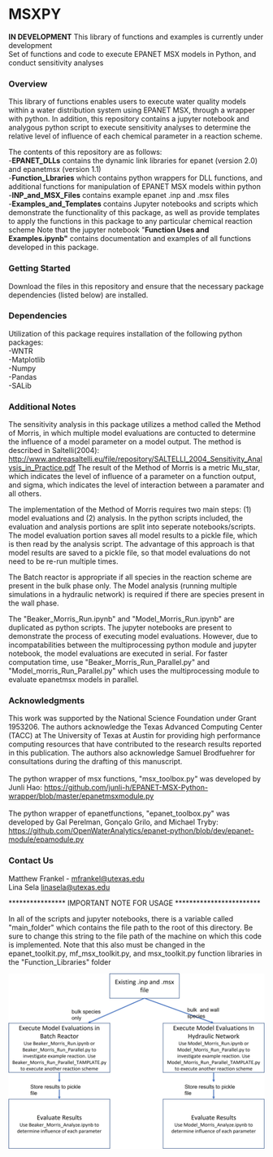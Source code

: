 # MSXPY
 **IN DEVELOPMENT** This library of functions and examples is currently under development </br>
 Set of functions and code to execute EPANET MSX models in Python, and conduct sensitivity analyses
 
 ### Overview
 
This library of functions enables users to execute water quality models within a water distribution system using EPANET MSX, through a wrapper with python. In addition, this repository contains a jupyter notebook and analygous python script to execute sensitivity analyses to determine the relative level of influence of each chemical parameter in a reaction scheme. 

The contents of this repository are as follows:
<br> 
-**EPANET_DLLs** contains the dynamic link libraries for epanet (version 2.0) and epanetmsx (version 1.1)
<br>
-**Function_Lbraries** which contains python wrappers for DLL functions, and additional functions for manipulation of EPANET MSX models within python
<br>
-**INP_and_MSX_Files** contains example epanet .inp and .msx files
<br>
-**Examples_and_Templates** contains Jupyter notebooks and scripts which demonstrate the functionality of this package, as well as provide templates to apply the functions in this package to any particular chemical reaction scheme
Note that the jupyter notebook "**Function Uses and Examples.ipynb"** contains documentation and examples of all functions developed in this package.

### Getting Started

Download the files in this repository and ensure that the necessary package dependencies (listed below) are installed.

### Dependencies

Utilization of this package requires installation of the following python packages:
<br>
-WNTR
<br>
-Matplotlib
<br>
-Numpy
<br>
-Pandas
<br>
-SALib

### Additional Notes

The sensitivity analysis in this package utilizes a method called the Method of Morris, in which multiple model evaluations are contucted to determine the influence of a model parameter on a model output. The method is described in Saltelli(2004): http://www.andreasaltelli.eu/file/repository/SALTELLI_2004_Sensitivity_Analysis_in_Practice.pdf
The result of the Method of Morris is a metric Mu_star, which indicates the level of influence of a parameter on a function output, and sigma, which indicates the level of interaction between a paramater and all others. 

The implementation of the Method of Morris requires two main steps: (1) model evaluations and (2) analysis. In the python scripts included, the evaluation and analysis portions are split into seperate notebooks/scripts. The model evaluation portion saves all model results to a pickle file, which is then read by the analysis script. The advantage of this approach is that model results are saved to a pickle file, so that model evaluations do not need to be re-run multiple times.

The Batch reactor is appropriate if all species in the reaction scheme are present in the bulk phase only. The Model analysis (running multiple simulations in a hydraulic network) is required if there are species present in the wall phase.

The "Beaker_Morris_Run.ipynb" and "Model_Morris_Run.ipynb" are duplicated as python scripts. The jupyter notebooks are present to demonstrate the process of executing model evaluations. However, due to incompatabilities between the multiprocessing python module and jupyter notebook, the model evaluations are executed in serial. For faster computation time, use "Beaker_Morris_Run_Parallel.py" and "Model_morris_Run_Parallel.py" which uses the multiprocessing module to evaluate epanetmsx models in parallel.

### Acknowledgments

This work was supported by the National Science Foundation under Grant 1953206. The authors acknowledge the Texas Advanced Computing Center (TACC) at The University of Texas at Austin for providing high performance computing resources that have contributed to the research results reported in this publication. The authors also acknowledge Samuel Brodfuehrer for consultations during the drafting of this manuscript.
<br> 
<br> 
The python wrapper of msx functions, "msx_toolbox.py" was developed by Junli Hao: https://github.com/junli-h/EPANET-MSX-Python-wrapper/blob/master/epanetmsxmodule.py
<br>
<br> 
The python wrapper of epanetfunctions, "epanet_toolbox.py" was developed by Gal Perelman, Gonçalo Grilo, and Michael Tryby: https://github.com/OpenWaterAnalytics/epanet-python/blob/dev/epanet-module/epamodule.py

### Contact Us

 Matthew Frankel - mfrankel@utexas.edu
 <br> 
 Lina Sela linasela@utexas.edu
 
 **************** IMPORTANT NOTE FOR USAGE ************************
 
In all of the scripts and jupyter notebooks, there is a variable called "main_folder" which contains the file path to the root of this directory. Be sure to change this string to the file path of the machine on which this code is implemented. Note that this also must be changed in the epanet_toolkit.py, mf_msx_toolkit.py, and msx_toolkit.py function libraries in the "Function_Libraries" folder

![](Github_Chart.jpg)
